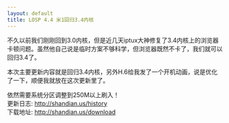 ```yaml
---
layout: default
title: LOSP 4.4 米1回归3.4内核
---
```

不久以前我们刚刚回到3.0内核，但是近几天iptux大神修复了3.4内核上的浏览器卡顿问题。虽然他自己说是临时方案不够科学，但浏览器既然不卡了，我们就可以回归3.4了。
<!--more-->
本次主要更新内容就是回归3.4内核，另外H.6给我发了一个开机动画，说是优化了一下，顺便我就放在这次更新里了。

依然需要系统分区调整到250M以上刷入！  
更新日志: <http://shandian.us/history>  
下载地址: <http://shandian.us/download>
